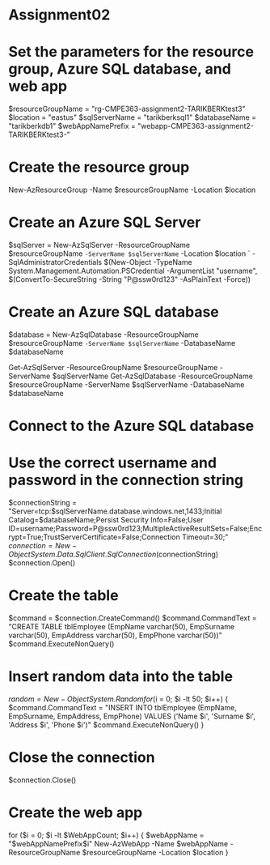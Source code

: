 # Assignment02

# Set the parameters for the resource group, Azure SQL database, and web app
$resourceGroupName = "rg-CMPE363-assignment2-TARIKBERKtest3"
$location = "eastus"
$sqlServerName = "tarikberksql1"
$databaseName = "tarikberkdb1"
$webAppNamePrefix = "webapp-CMPE363-assignment2-TARIKBERKtest3-"

# Create the resource group
New-AzResourceGroup -Name $resourceGroupName -Location $location

# Create an Azure SQL Server
$sqlServer = New-AzSqlServer -ResourceGroupName $resourceGroupName `
  -ServerName $sqlServerName `
  -Location $location `
  -SqlAdministratorCredentials $(New-Object -TypeName System.Management.Automation.PSCredential -ArgumentList "username", $(ConvertTo-SecureString -String "P@ssw0rd123" -AsPlainText -Force))

# Create an Azure SQL database
$database = New-AzSqlDatabase -ResourceGroupName $resourceGroupName `
  -ServerName $sqlServerName `
  -DatabaseName $databaseName

Get-AzSqlServer -ResourceGroupName $resourceGroupName -ServerName $sqlServerName
Get-AzSqlDatabase -ResourceGroupName $resourceGroupName -ServerName $sqlServerName -DatabaseName $databaseName

# Connect to the Azure SQL database
# Use the correct username and password in the connection string
$connectionString = "Server=tcp:$sqlServerName.database.windows.net,1433;Initial Catalog=$databaseName;Persist Security Info=False;User ID=username;Password=P@ssw0rd123;MultipleActiveResultSets=False;Encrypt=True;TrustServerCertificate=False;Connection Timeout=30;"
$connection = New-Object System.Data.SqlClient.SqlConnection($connectionString)
$connection.Open()

# Create the table
$command = $connection.CreateCommand()
$command.CommandText = "CREATE TABLE tblEmployee (EmpName varchar(50), EmpSurname varchar(50), EmpAddress varchar(50), EmpPhone varchar(50))"
$command.ExecuteNonQuery()

# Insert random data into the table
$random = New-Object System.Random
for ($i = 0; $i -lt 50; $i++) {
  $command.CommandText = "INSERT INTO tblEmployee (EmpName, EmpSurname, EmpAddress, EmpPhone) VALUES ('Name $i', 'Surname $i', 'Address $i', 'Phone $i')"
  $command.ExecuteNonQuery()
}

# Close the connection
$connection.Close()

# Create the web app
for ($i = 0; $i -lt $WebAppCount; $i++) {
  $webAppName = "$webAppNamePrefix$i"
  New-AzWebApp -Name $webAppName -ResourceGroupName $resourceGroupName -Location $location
}
